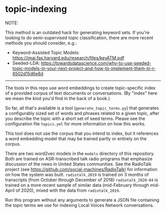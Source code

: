 # topic-indexing

NOTE:  

This method is an outdated hack for generating keyword sets. 
If you're looking to do semi-supervised topic classification, there are more recent methods you should consider, e.g.:
- Keyword-Assisted Topic Models:     https://imai.fas.harvard.edu/research/files/keyATM.pdf
- Seeded-LDA:   https://towardsdatascience.com/why-to-use-seeded-topic-models-in-your-next-project-and-how-to-implement-them-in-r-8502d15d6e8d

---

The tools in this repo use word embeddings to create topic-specific index of a provided corpus of text documents
or conversations.  (By "index" here we mean the kind you'd find in the back of a book.)

So far, all that's available is a tool (`generate_topic_terms.py`) that generates a configurably 
sized set of words and phrases related to a given topic, after you describe the topic with a short
set of seed terms.  Please see the configuration file `topics.yml` for more information on how this works.

This tool does not use the corpus that you intend to index, but it
references a word embedding model that may be trained partly or entirely on the corpus.  

There are two word2vec models in the `models` directory of this repository.   Both are trained on
ASR-transcribed talk radio programs that emphasize discussion of the news in United States communities.
See the RadioTalk project (see https://github.com/social-machines/RadioTalk) for information
on how the system was built.
`radiotalk_2019` is trained on 3 months of transcripts (from October through December of 2018)
`radiotalk_2020-04` is trained on a more recent sample of similar
data (mid-February through mid-April of 2020), mixed with the data from `radiotalk_2019`.

Run this program without any arguments to generate a JSON file containing the topic terms we
use for indexing Local Voices Network conversations.
